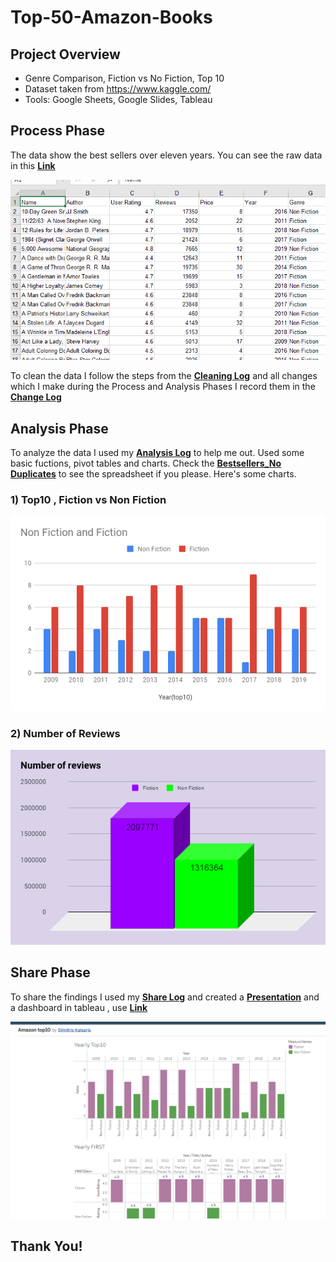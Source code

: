 # Top-50-Amazon-Books

## Project Overview
- Genre Comparison, Fiction vs No Fiction, Top 10
- Dataset taken from https://www.kaggle.com/ 
- Tools: Google Sheets, Google Slides, Tableau 

## Process Phase
The data show the best sellers over eleven years. You can see the raw data in this **[Link](https://github.com/DimKaisaris/Top-50-Amazon-Books/tree/main/Raw%20Files)**

![Raw_Data](https://github.com/DimKaisaris/Top-50-Amazon-Books/blob/main/Images/Raw_Data.png)

To clean the data I follow the steps from the **[Cleaning Log](https://github.com/DimKaisaris/Top-50-Amazon-Books/blob/main/Processed%20Files/Cleaning%20Log%20C4.docx)**
and all changes which I make during the Process and Analysis Phases I record them in the **[Change Log](https://github.com/DimKaisaris/Top-50-Amazon-Books/tree/main/Processed%20Files)**

## Analysis Phase

To analyze the data I used my **[Analysis Log](https://github.com/DimKaisaris/Top-50-Amazon-Books/blob/main/Processed%20Files/_Analysis%20Log%20C4.docx)** to help me out.
Used some basic fuctions, pivot tables and charts. Check the **[Bestsellers_No Duplicates](https://github.com/DimKaisaris/Top-50-Amazon-Books/blob/main/Processed%20Files/_Bestsellers%20NO%20Duplicates%20(1).xlsx)** to see the spreadsheet if you please.
Here's some charts.

### 1) Top10 , Fiction vs Non Fiction

![Non Fction and Fiction](https://github.com/DimKaisaris/Top-50-Amazon-Books/blob/main/Images/Non%20Fiction%20and%20Fiction.png)

### 2) Number of Reviews

![Number of reviews](https://github.com/DimKaisaris/Top-50-Amazon-Books/blob/main/Images/Number%20of%20reviews.png)

## Share Phase

To share the findings I used my **[Share Log](https://github.com/DimKaisaris/Top-50-Amazon-Books/blob/main/Processed%20Files/Share%20Log%20C4.docx)** and created 
a **[Presentation](https://github.com/DimKaisaris/Top-50-Amazon-Books/tree/main/Presentation)** and a dashboard in tableau , use **[Link](https://public.tableau.com/app/profile/dimitris.kaisaris4695)**

![](https://github.com/DimKaisaris/Top-50-Amazon-Books/blob/main/Images/Tableau.png)




## Thank You!
